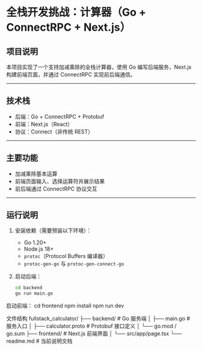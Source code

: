 # 全栈开发挑战：计算器（Go + ConnectRPC + Next.js）

## 项目说明

本项目实现了一个支持加减乘除的全栈计算器，使用 Go 编写后端服务，Next.js 构建前端页面，并通过 ConnectRPC 实现前后端通信。

---

## 技术栈

- 后端：Go + ConnectRPC + Protobuf
- 前端：Next.js（React）
- 协议：Connect（非传统 REST）

---

## 主要功能

- 加减乘除基本运算
- 前端页面输入、选择运算符并展示结果
- 前后端通过 ConnectRPC 协议交互

---

## 运行说明

1. 安装依赖（需要预装以下环境）：
   - Go 1.20+
   - Node.js 18+
   - `protoc`（Protocol Buffers 编译器）
   - `protoc-gen-go` 与 `protoc-gen-connect-go`

2. 启动后端：

   ```bash
   cd backend
   go run main.go

启动前端：
cd frontend
npm install
npm run dev

文件结构
fullstack_calculator/
├── backend/             # Go 服务端
│   ├── main.go          # 服务入口
│   ├── calculator.proto # Protobuf 接口定义
│   └── go.mod / go.sum
├── frontend/            # Next.js 前端界面
│   └── src/app/page.tsx
└── readme.md            # 当前说明文档
